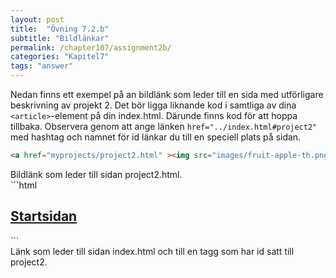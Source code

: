 ```yaml
---
layout: post
title:  "Övning 7.2.b"
subtitle: "Bildlänkar"
permalink: /chapter107/assignment2b/
categories: "Kapitel7"
tags: "answer"
---
```

Nedan finns ett exempel på an bildlänk som leder till en sida med utförligare beskrivning av projekt 2. Det bör ligga liknande kod i samtliga av dina `<article>`-element på din index.html. Därunde finns kod för att hoppa tillbaka. Observera genom att ange länken `href="../index.html#project2"` med hashtag och namnet för id länkar du till en speciell plats på sidan.

```html
<a href="myprojects/project2.html" ><img src="images/fruit-apple-th.png" alt="Apple thumbnail"></a>
```
<figcaption>Bildlänk som leder till sidan project2.html.</figcaption>
```html
<h2><a href="../index.html#project2">Startsidan</a></h2>
```
<figcaption>Länk som leder till sidan index.html och till en tagg som har id satt till project2.</figcaption>
